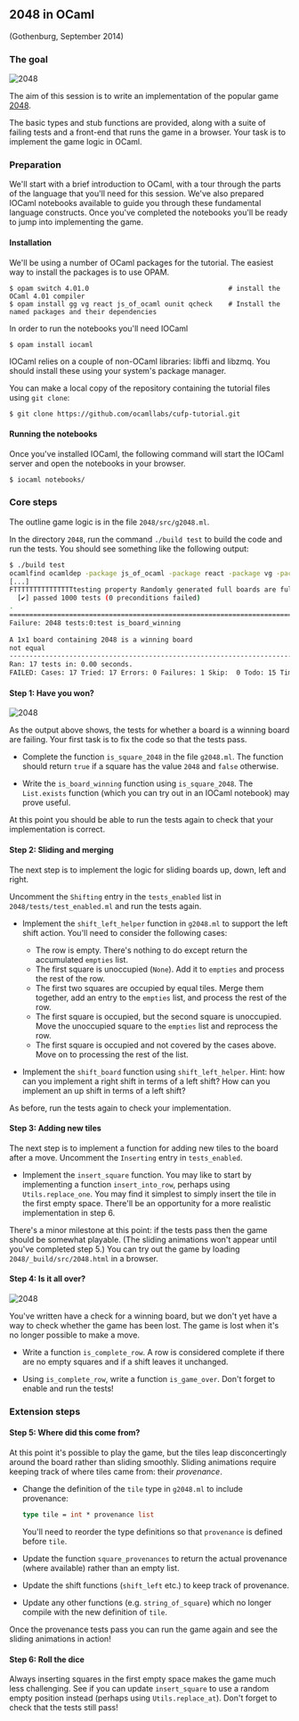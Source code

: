## 2048 in OCaml

(Gothenburg, September 2014)

### The goal

![2048](images/2048.png)

The aim of this session is to write an implementation of the popular game [2048](http://gabrielecirulli.github.io/2048/).

The basic types and stub functions are provided, along with a suite of failing tests and a front-end that runs the game in a browser.  Your task is to implement the game logic in OCaml.

### Preparation

We'll start with a brief introduction to OCaml, with a tour through the parts of the language that you'll need for this session.  We've also prepared IOCaml notebooks available to guide you through these fundamental language constructs.  Once you've completed the notebooks you'll be ready to jump into implementing the game.

#### Installation

We'll be using a number of OCaml packages for the tutorial.  The easiest way to install the packages is to use OPAM.

```
$ opam switch 4.01.0                                   # install the OCaml 4.01 compiler
$ opam install gg vg react js_of_ocaml ounit qcheck    # Install the named packages and their dependencies
```

In order to run the notebooks you'll need IOCaml

```
$ opam install iocaml
```

IOCaml relies on a couple of non-OCaml libraries: libffi and libzmq.  You should install these using your system's package manager.

You can make a local copy of the repository containing the tutorial files using `git clone`:

```bash
$ git clone https://github.com/ocamllabs/cufp-tutorial.git
```

#### Running the notebooks

Once you've installed IOCaml, the following command will start the IOCaml server and open the notebooks in your browser.

```bash
$ iocaml notebooks/
```

### Core steps

The outline game logic is in the file `2048/src/g2048.ml`.  

In the directory `2048`, run the command `./build test` to build the code and run the tests.  You should see something like the following output:

```bash
$ ./build test
ocamlfind ocamldep -package js_of_ocaml -package react -package vg -package vg.htmlc -modules src/g2048.mli > src/g2048.mli.depends
[...]
FTTTTTTTTTTTTTTTtesting property Randomly generated full boards are full...
  [✔] passed 1000 tests (0 preconditions failed)
.
==============================================================================
Failure: 2048 tests:0:test is_board_winning
 
A 1x1 board containing 2048 is a winning board
not equal
------------------------------------------------------------------------------
Ran: 17 tests in: 0.00 seconds.
FAILED: Cases: 17 Tried: 17 Errors: 0 Failures: 1 Skip:  0 Todo: 15 Timeouts: 0.
```

#### Step 1: Have you won?

![2048](images/you-win.png)

As the output above shows, the tests for whether a board is a winning board are failing.  Your first task is to fix the code so that the tests pass.

* Complete the function `is_square_2048` in the file `g2048.ml`.  The function should return `true` if a square has the value `2048` and `false` otherwise.

* Write the `is_board_winning` function using `is_square_2048`.  The `List.exists` function (which you can try out in an IOCaml notebook) may prove useful.

At this point you should be able to run the tests again to check that your implementation is correct.

#### Step 2: Sliding and merging

The next step is to implement the logic for sliding boards up, down, left and right.

Uncomment the `Shifting` entry in the `tests_enabled` list in `2048/tests/test_enabled.ml` and run the tests again.

* Implement the `shift_left_helper` function in `g2048.ml` to support the left shift action.  You'll need to consider the following cases:
  - The row is empty.  There's nothing to do except return the accumulated `empties` list.
  - The first square is unoccupied (`None`).  Add it to `empties` and process the rest of the row.
  - The first two squares are occupied by equal tiles.  Merge them together, add an entry to the `empties` list, and process the rest of the row.
  - The first square is occupied, but the second square is unoccupied.  Move the unoccupied square to the `empties` list and reprocess the row.
  - The first square is occupied and not covered by the cases above.  Move on to processing the rest of the list.

* Implement the `shift_board` function using `shift_left_helper`.  Hint: how can you implement a right shift in terms of a left shift?  How can you implement an up shift in terms of a left shift?

As before, run the tests again to check your implementation.

#### Step 3: Adding new tiles

The next step is to implement a function for adding new tiles to the board after a move.  Uncomment the `Inserting` entry in `tests_enabled`.

* Implement the `insert_square` function.  You may like to start by implementing a function `insert_into_row`, perhaps using `Utils.replace_one`.  You may find it simplest to simply insert the tile in the first empty space.  There'll be an opportunity for a more realistic implementation in step 6.

There's a minor milestone at this point: if the tests pass then the game should be somewhat playable.  (The sliding animations won't appear until you've completed step 5.)  You can try out the game by loading `2048/_build/src/2048.html` in a browser.

#### Step 4: Is it all over?

![2048](images/game-over.png)

You've written have a check for a winning board, but we don't yet have a way to check whether the game has been lost.  The game is lost when it's no longer possible to make a move.

* Write a function `is_complete_row`.  A row is considered complete if there are no empty squares and if a shift leaves it unchanged.

* Using `is_complete_row`, write a function `is_game_over`.  Don't forget to enable and run the tests!

### Extension steps

#### Step 5: Where did this come from?

At this point it's possible to play the game, but the tiles leap disconcertingly around the board rather than sliding smoothly.  Sliding animations require keeping track of where tiles came from: their *provenance*.

* Change the definition of the `tile` type in `g2048.ml` to include provenance:

  ```ocaml
  type tile = int * provenance list
  ```

  You'll need to reorder the type definitions so that `provenance` is defined before `tile`.

* Update the function `square_provenances` to return the actual provenance (where available) rather than an empty list.

* Update the shift functions (`shift_left` etc.) to keep track of provenance.

* Update any other functions (e.g. `string_of_square`) which no longer compile with the new definition of `tile`.

Once the provenance tests pass you can run the game again and see the sliding animations in action!

#### Step 6: Roll the dice

Always inserting squares in the first empty space makes the game much less challenging.  See if you can update `insert_square` to use a random empty position instead (perhaps using `Utils.replace_at`).  Don't forget to check that the tests still pass!
